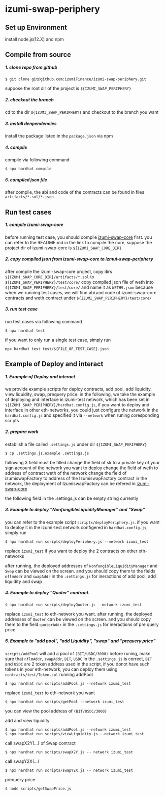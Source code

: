 # izumi-swap-periphery


## Set up Environment

install node.js(12.X) and npm

## Compile from source

##### 1. clone repo from github

```
$ git clone git@github.com:izumiFinance/izumi-swap-periphery.git
```

suppose the root dir of the project is `${IZUMI_SWAP_PERIPHERY}`

##### 2. checkout the branch
cd to the dir `${IZUMI_SWAP_PERIPHERY}` and checkout to the branch you want

##### 3. install denpendencies
install the package listed in the `package.json` via npm

##### 4. compile
compile via following command

```
$ npx hardhat compile
```

##### 5. compiled json file
after compile, the abi and code of the contracts can be found in files `artifacts/*.sol/*.json`

## Run test cases

##### 1. compile izumi-swap-core
before running test case, you should compile [izumi-swap-core](https://github.com/izumiFinance/izumi-swap-core) first.
you can refer to the README.md in the link to compile the core, suppose the project dir of izumi-swap-core 
is `${IZUMI_SWAP_CORE_DIR}`

##### 2. copy compiled json from izumi-swap-core to izmui-swap-periphery
after compile the izumi-swap-core project, copy dirs `${IZUMI_SWAP_CORE_DIR}/artifacts/*.sol` to 
`${IZUMI_SWAP_PERIPHERY}/test/core/`
copy compiled json file of weth into `${IZUMI_SWAP_PERIPHERY}/test/core/` and name it as `WETH9.json`
because when we running test cases, we will find abi and code of izumi-swap-core contracts and weth contract under `${IZUMI_SWAP_PERIPHERY}/test/core/`

##### 3. run test case
run test cases via following command
```
$ npx hardhat test
```
if you want to only run a single test case, simply run
```
npx hardhat test test/${FILE_OF_TEST_CASE}.json
```

## Example of Deploy and interact

##### 1. Example of Deploy and interact
we provide example scripts for deploy contracts, add pool, add liquidity, view liquidity, swap, prequery price.
in the following, we take the example of deploying and interface in izumi-test network, which has been set in `${IZUMI_SWAP_PERIPHERY}/hardhat.config.js`, if you want to deploy and interface in other eth-networks, you could just configure the network in the `hardhat.config.js` and specified it via `--network` when runing coresponding scripts

##### 2. prepare work
establish a file called `.settings.js` under dir `${IZUMI_SWAP_PERIPHERY}`
```
$ cp .settings.js.example .settings.js
```
following 3 field must be filled
change the field of sk to a private key of your sign account of the network you want to deploy
change the field of weth to address of contract weth of the network
change the field of izumiswapFactory to address of the IzumiswapFactory contract in the network, the deployment of IzumiswapFactory can be refered in [izumi-swap-core](https://github.com/izumiFinance/izumi-swap-core) 

the following field in the .settings.js can be empty string currently

##### 3. Example to deploy "NonfungibleLiquidityManager" and "Swap"

you can refer to the example script `scripts/deployPeriphery.js`.
if you want to deploy it in the izumi-test network configered in `hardhat.config.js`, simply run
```
$ npx hardhat run scripts/deployPeriphery.js --network izumi_test
```
replace `izumi_test` if you want to deploy the 2 contracts on other eth-networks

after running, the deployed addresses of `NonfungibleLiquidityManager` and `Swap` can be viewed on the screen.
and you should copy them to the fields `nflmAddr` and `swapAddr` in the `.settings.js` for  ineractions of add pool, add liquidity and swap

##### 4. Example to deploy "Quoter" contract.
```
$ npx hardhat run scripts/deployQuoter.js --network izumi_test
```
replace `izumi_test` to eth-network you want.
after running, the deployed addresses of `Quoter` can be viewed on the screen.
and you should copy them to the field `quoterAddr` in the `.settings.js` for  ineractions of pre query price

##### 5. Example to "add pool", "add Liquidity", "swap" and "prequery price"
`scripts/addPool` will add a pool of `(BIT/USDC/3000)`
before runing, make sure that `nflmAddr`, `swapAddr`, `BIT`, `USDC` in the `.settings.js` is correct, `BIT` and `USDC` are 2 token address used in the script, if you donot have such tokens in your eth-network, you can deploy them using `contracts/test/Token.sol`
running addPool
```
$ npx hardhat run scripts/addPool.js --network izumi_test
```
replace `izumi_test` to eth-network you want

```
$ npx hardhat run scripts/getPool --network izumi_test
```
you can view the pool address of `(BIT/USDC/3000)`

add and view liquidity
```
$ npx hardhat run scripts/addPool.js --network izumi_test
$ npx hardhat run scripts/viewLiquidity.js --network izumi_test
```

call swapX2Y(...) of Swap contract
```
$ npx hardhat run scripts/swapX2Y.js -- network izumi_test
```

call swapY2X(...)
```
$ npx hardhat run scripts/swapY2X.js -- network izumi_test
```

prequery price
```
$ node scripts/getSwapPrice.js
```
